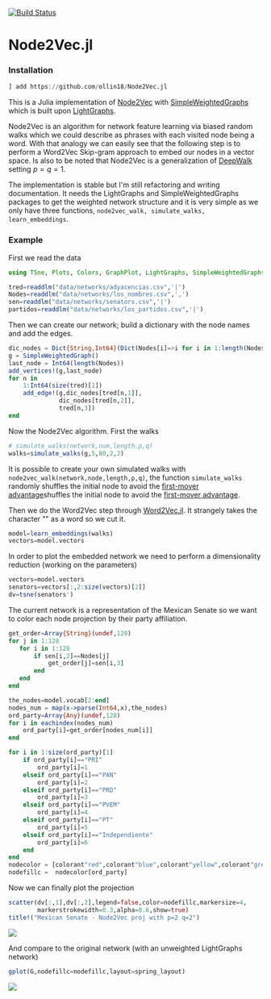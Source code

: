 [![Build Status](https://travis-ci.com/ollin18/Node2Vec.jl.svg?branch=master)](https://travis-ci.com/ollin18/Node2Vec.jl)

# Node2Vec.jl

### Installation

```julia
] add https://github.com/ollin18/Node2Vec.jl
```

This is a Julia implementation of [Node2Vec](https://cs.stanford.edu/people/jure/pubs/node2vec-kdd16.pdf) with [SimpleWeightedGraphs](https://github.com/JuliaGraphs/SimpleWeightedGraphs.jl) which is built upon [LightGraphs](https://github.com/JuliaGraphs/LightGraphs.jl).

Node2Vec is an algorithm for network feature learning via biased random walks which we could describe as phrases with each visited node being a word. With that analogy we can easily see that the following step is to perform a Word2Vec Skip-gram approach to embed our nodes in a vector space. Is also to be noted that Node2Vec is a generalization of [DeepWalk](https://arxiv.org/pdf/1403.6652.pdf) setting $p=q=1$.

The implementation is stable but I'm still refactoring and writing documentation. It needs the LightGraphs and SimpleWeightedGraphs packages to get the weighted network structure and it is  very simple as we only have three functions, `node2vec_walk, simulate_walks, learn_embeddings`.

### Example

First we read the data

```julia
using TSne, Plots, Colors, GraphPlot, LightGraphs, SimpleWeightedGraphs,DelimitedFiles, StatsBase, Node2Vec

tred=readdlm("data/networks/adyacencias.csv",'|')
Nodes=readdlm("data/networks/los_nombres.csv",',')
sen=readdlm("data/networks/senators.csv",'|')
partidos=readdlm("data/networks/los_partidos.csv",'|')
```

Then we can create our network; build a dictionary with the node names and add the edges.

```julia
dic_nodes = Dict{String,Int64}(Dict(Nodes[i]=>i for i in 1:length(Nodes)))
g = SimpleWeightedGraph()
last_node = Int64(length(Nodes))
add_vertices!(g,last_node)
for n in
    1:Int64(size(tred)[1])
    add_edge!(g,dic_nodes[tred[n,1]],
              dic_nodes[tred[n,2]],
              tred[n,3])
end
```

Now the Node2Vec algorithm. First the walks

```julia
# simulate_walks(network,num,length,p,q)
walks=simulate_walks(g,5,80,2,2)
```

It is possible to create your own simulated walks with `node2vec_walk(network,node,length,p,q)`, the function `simulate_walks` randomly shuffles the initial node to avoid the [first-mover advantage](https://journals.aps.org/pre/abstract/10.1103/PhysRevE.95.052301)shuffles the initial node to avoid the [first-mover advantage](https://journals.aps.org/pre/abstract/10.1103/PhysRevE.95.052301).

Then we do the Word2Vec step through [Word2Vec.jl](https://github.com/JuliaText/Word2Vec.jl/blob/master/.travis.yml). It strangely takes the character "</s>" as a word so we cut it.

```julia
model=learn_embeddings(walks)
vectors=model.vectors
```

In order to plot the embedded network we need to perform a dimensionality reduction (working on the parameters)

```julia
vectors=model.vectors
senators=vectors[:,2:size(vectors)[2]]
dv=tsne(senators')
```

The current network is a representation of the Mexican Senate so we want to color each node projection by their party affiliation.

```julia
get_order=Array{String}(undef,128)
for j in 1:128
   for i in 1:128
       if sen[i,2]==Nodes[j]
           get_order[j]=sen[i,3]
       end
   end
end

the_nodes=model.vocab[2:end]
nodes_num = map(x->parse(Int64,x),the_nodes)
ord_party=Array{Any}(undef,128)
for i in eachindex(nodes_num)
    ord_party[i]=get_order[nodes_num[i]]
end

for i in 1:size(ord_party)[1]
    if ord_party[i]=="PRI"
        ord_party[i]=1
    elseif ord_party[i]=="PAN"
        ord_party[i]=2
    elseif ord_party[i]=="PRD"
        ord_party[i]=3
    elseif ord_party[i]=="PVEM"
        ord_party[i]=4
    elseif ord_party[i]=="PT"
        ord_party[i]=5
    elseif ord_party[i]=="Independiente"
        ord_party[i]=6
    end
end
nodecolor = [colorant"red",colorant"blue",colorant"yellow",colorant"green",colorant"orange",colorant"violet"]
nodefillc =  nodecolor[ord_party]
```

Now we can finally plot the projection

```julia
scatter(dv[:,1],dv[:,2],legend=false,color=nodefillc,markersize=4,
        markerstrokewidth=0.3,alpha=0.6,show=true)
title!("Mexican Senate - Node2Vec proj with p=2 q=2")
```
![]("../data/figs/node2vecp2q2.png")

And compare to the original network (with an unweighted LightGraphs network)

```julia
gplot(G,nodefillc=nodefillc,layout=spring_layout)
```
![]("../data/figs/network.png")


